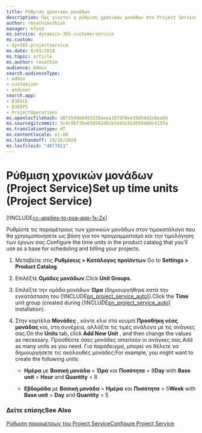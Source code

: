 ```yaml
---
title: Ρύθμιση χρονικών μονάδων
description: Πώς γίνεται η ρύθμιση χρονικών μονάδων στο Project Service
author: revathimuthiah
manager: kfend
ms.service: dynamics-365-customerservice
ms.custom:
- dyn365-projectservice
ms.date: 8/03/2018
ms.topic: article
ms.author: revathim
audience: Admin
search.audienceType:
- admin
- customizer
- enduser
search.app:
- D365CE
- D365PS
- ProjectOperations
ms.openlocfilehash: d071549e6493258aeea187d70ee35054d2e8ea60
ms.sourcegitcommit: 5c4c9bf3ba018562d6cb3443c01d550489c415fa
ms.translationtype: HT
ms.contentlocale: el-GR
ms.lasthandoff: 10/16/2020
ms.locfileid: "4077011"
---
```

# <a name="set-up-time-units-project-service"></a><span data-ttu-id="dd374-103">Ρύθμιση χρονικών μονάδων (Project Service)</span><span class="sxs-lookup"><span data-stu-id="dd374-103">Set up time units (Project Service)</span></span>

[!INCLUDE[cc-applies-to-psa-app-1x-2x](../includes/cc-applies-to-psa-app-1x-2x.md)]

<span data-ttu-id="dd374-104">Ρυθμίστε τις παραμέτρους των χρονικών μονάδων στον τιμοκατάλογο που θα χρησιμοποιήσετε ως βάση για τον προγραμματισμό και την τιμολόγηση των έργων σας.</span><span class="sxs-lookup"><span data-stu-id="dd374-104">Configure the time units in the product catalog that you’ll use as a base for scheduling and billing your projects.</span></span>  
  
1. <span data-ttu-id="dd374-105">Μεταβείτε στις **Ρυθμίσεις > Κατάλογος προϊόντων**.</span><span class="sxs-lookup"><span data-stu-id="dd374-105">Go to **Settings > Product Catalog**.</span></span>  
  
2. <span data-ttu-id="dd374-106">Επιλέξτε **Ομάδες μονάδων**.</span><span class="sxs-lookup"><span data-stu-id="dd374-106">Click **Unit Groups**.</span></span>  
  
3. <span data-ttu-id="dd374-107">Επιλέξτε την ομάδα μονάδων **Ώρα** (δημιουργήθηκε κατά την εγκατάσταση του [!INCLUDE[pn_project_service_auto](../includes/pn-project-service-auto.md)]).</span><span class="sxs-lookup"><span data-stu-id="dd374-107">Click the **Time** unit group (created during [!INCLUDE[pn_project_service_auto](../includes/pn-project-service-auto.md)] installation).</span></span>  
  
4. <span data-ttu-id="dd374-108">Στην καρτέλα **Μονάδες** , κάντε κλικ στο κουμπί **Προσθήκη νέας μονάδας** και, στη συνέχεια, αλλάξτε τις τιμές ανάλογα με τις ανάγκες σας.</span><span class="sxs-lookup"><span data-stu-id="dd374-108">On the **Units** tab, click **Add New Unit** , and then change the values as necessary.</span></span> <span data-ttu-id="dd374-109">Προσθέστε όσες μονάδες απαιτούν οι ανάγκες σας.</span><span class="sxs-lookup"><span data-stu-id="dd374-109">Add as many units as you need.</span></span> <span data-ttu-id="dd374-110">Για παράδειγμα, μπορεί να θέλετε να δημιουργήσετε τις ακόλουθες μονάδες:</span><span class="sxs-lookup"><span data-stu-id="dd374-110">For example, you might want to create the following units:</span></span>  
  
   - <span data-ttu-id="dd374-111">**Ημέρα** με **Βασική μονάδα** = **Ώρα** και **Ποσότητα** = 8</span><span class="sxs-lookup"><span data-stu-id="dd374-111">**Day** with **Base unit** = **Hour** and **Quantity** = 8</span></span>  
  
   - <span data-ttu-id="dd374-112">**Εβδομάδα** με **Βασική μονάδα** = **Ημέρα** και **Ποσότητα** = 5</span><span class="sxs-lookup"><span data-stu-id="dd374-112">**Week** with **Base unit** = **Day** and **Quantity** = 5</span></span>  
  
### <a name="see-also"></a><span data-ttu-id="dd374-113">Δείτε επίσης</span><span class="sxs-lookup"><span data-stu-id="dd374-113">See Also</span></span>  
 [<span data-ttu-id="dd374-114">Ρύθμιση παραμέτρων του Project Service</span><span class="sxs-lookup"><span data-stu-id="dd374-114">Configure Project Service</span></span>](../psa/configure.md)
